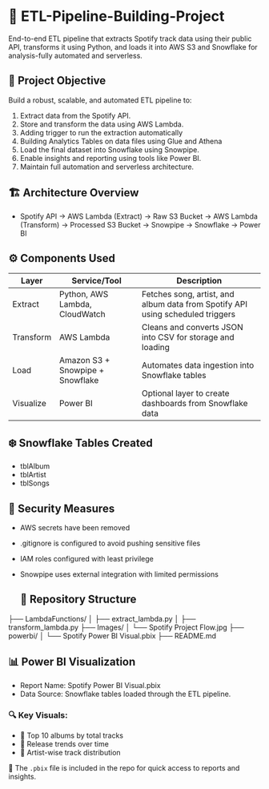 # 🎵 ETL-Pipeline-Building-Project
End-to-end ETL pipeline that extracts Spotify track data using their public API, transforms it using Python, and loads it into AWS S3 and Snowflake for analysis-fully automated and serverless.

## 🧠 Project Objective
 
 Build a robust, scalable, and automated ETL pipeline to:
 
1. Extract data from the Spotify API.  
2. Store and transform the data using AWS Lambda.
3. Adding trigger to run the extraction automatically
4. Building Analytics Tables on data files using Glue and Athena
5. Load the final dataset into Snowflake using Snowpipe.  
6. Enable insights and reporting using tools like Power BI.  
7. Maintain full automation and serverless architecture.

## 🏗️ Architecture Overview

- Spotify API → AWS Lambda (Extract) → Raw S3 Bucket 
            → AWS Lambda (Transform) → Processed S3 Bucket 
            → Snowpipe → Snowflake → Power BI

            
## ⚙️ Components Used
| Layer         | Service/Tool                     | Description                                                                    |
| ------------- | -------------------------------- | ------------------------------------------------------------------------------ |
|  Extract      | Python, AWS Lambda, CloudWatch   | Fetches song, artist, and album data from Spotify API using scheduled triggers |
|  Transform    | AWS Lambda                       | Cleans and converts JSON into CSV for storage and loading                      |
|   Load        | Amazon S3 + Snowpipe + Snowflake | Automates data ingestion into Snowflake tables                                 |
|   Visualize   | Power BI                         | Optional layer to create dashboards from Snowflake data                        |


## ❄️ Snowflake Tables Created
- tblAlbum
- tblArtist
- tblSongs

## 🔐 Security Measures
- AWS secrets have been removed
- .gitignore is configured to avoid pushing sensitive files
- IAM roles configured with least privilege
- Snowpipe uses external integration with limited permissions

  ## 📁 Repository Structure 

├── LambdaFunctions/
│ ├── extract_lambda.py
│ ├── transform_lambda.py
├── Images/
│ └── Spotify Project Flow.jpg
├── powerbi/
│ └── Spotify Power BI Visual.pbix
├── README.md

## 📊 Power BI Visualization
- Report Name: Spotify Power BI Visual.pbix
- Data Source: Snowflake tables loaded through the ETL pipeline.
  
### 🔍 Key Visuals:
- 🎵 Top 10 albums by total tracks  
- 📅 Release trends over time  
- 👤 Artist-wise track distribution

📂 The `.pbix` file is included in the repo for quick access to reports and insights.

